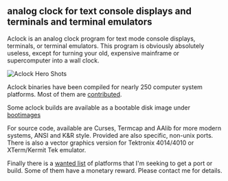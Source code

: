 ## analog clock for text console displays and terminals and terminal emulators 

Aclock is an analog clock program for text mode console displays, terminals, or terminal emulators. This program is obviously absolutely useless, except for turning your old, expensive mainframe or supercomputer into a wall clock.

![Aclock Hero Shots](https://raw.githubusercontent.com/tenox7/aclock/master/screenshots/aclock-hero-shots.gif "Aclock Hero Shots")

Aclock binaries have been compiled for nearly 250 computer system platforms. Most of them are [contributed](https://github.com/tenox7/aclock/blob/master/contrib.txt).

Some aclock builds are available as a bootable disk image under [bootimages](https://github.com/tenox7/aclock/tree/master/bootimages)

For source code, available are Curses, Termcap and AAlib for more modern systems, ANSI and K&R style. Provided are also specific, non-unix ports. There is also a vector graphics version for Tektronix 4014/4010 or XTerm/Kermit Tek emulator. 

Finally there is a [wanted list](https://github.com/tenox7/aclock/blob/master/wanted.txt) of platforms that I'm seeking to get a port or build. Some of them have a monetary reward. Please contact me for details.
